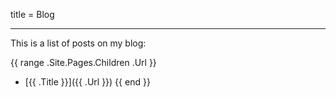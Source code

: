 title = Blog

----

This is a list of posts on my blog:

{{ range .Site.Pages.Children .Url }}
 - [{{ .Title }}]({{ .Url }})
{{ end }}

